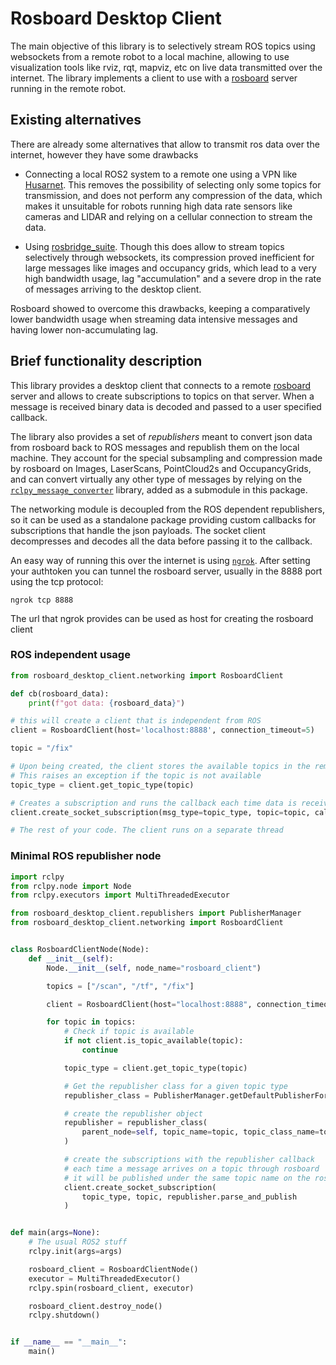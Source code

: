 # Rosboard Desktop Client

The main objective of this library is to selectively stream ROS topics using websockets from a remote robot to a local machine, allowing to use visualization tools like rviz, rqt, mapviz, etc on live data transmitted over the internet. The library implements a client to use with a [rosboard](https://github.com/kiwicampus/rosboard) server running in the remote robot.

## Existing alternatives
There are already some alternatives that allow to transmit ros data over the internet, however they have some drawbacks 

- Connecting a local ROS2 system to a remote one using a VPN like [Husarnet](https://husarnet.com/docs/tutorial-ros2). This removes the possibility of selecting only some topics for transmission, and does not perform any compression of the data, which makes it unsuitable for robots running high data rate sensors like cameras and LIDAR and relying on a cellular connection to stream the data.

- Using [rosbridge_suite](https://github.com/RobotWebTools/rosbridge_suite). Though this does allow to stream topics selectively through websockets, its compression proved inefficient for large messages like images and occupancy grids, which lead to a very high bandwidth usage, lag "accumulation" and a severe drop in the rate of messages arriving to the desktop client.

Rosboard showed to overcome this drawbacks, keeping a comparatively lower bandwidth usage when streaming data intensive messages and having lower non-accumulating lag.

## Brief functionality description
This library provides a desktop client that connects to a remote [rosboard](https://github.com/kiwicampus/rosboard) server and allows to create subscriptions to topics on that server. When a message is received binary data is decoded and passed to a user specified callback.

The library also provides a set of _republishers_ meant to convert json data from rosboard back to ROS messages and republish them on the local machine. They account for the special subsampling and compression made by rosboard on Images, LaserScans, PointCloud2s and OccupancyGrids, and can convert virtually any other type of messages by relying on the [`rclpy_message_converter`](rospy_message_converter/rclpy_message_converter/) library, added as a submodule in this package.

The networking module is decoupled from the ROS dependent republishers, so it can be used as a standalone package providing custom callbacks for subscriptions that handle the json payloads. The socket client decompresses and decodes all the data before passing it to the callback.

An easy way of running this over the internet is using [`ngrok`](https://ngrok.com/). After setting your authtoken you can tunnel the rosboard server, usually in the 8888 port using the tcp protocol: 
```
ngrok tcp 8888
```
The url that ngrok provides can be used as host for creating the rosboard client

### ROS independent usage
```.py
from rosboard_desktop_client.networking import RosboardClient

def cb(rosboard_data):
    print(f"got data: {rosboard_data}")

# this will create a client that is independent from ROS
client = RosboardClient(host='localhost:8888', connection_timeout=5)

topic = "/fix"

# Upon being created, the client stores the available topics in the remote server
# This raises an exception if the topic is not available
topic_type = client.get_topic_type(topic)

# Creates a subscription and runs the callback each time data is received
client.create_socket_subscription(msg_type=topic_type, topic=topic, callback=cb)

# The rest of your code. The client runs on a separate thread

```

### Minimal ROS republisher node
```.py
import rclpy
from rclpy.node import Node
from rclpy.executors import MultiThreadedExecutor

from rosboard_desktop_client.republishers import PublisherManager
from rosboard_desktop_client.networking import RosboardClient


class RosboardClientNode(Node):
    def __init__(self):
        Node.__init__(self, node_name="rosboard_client")

        topics = ["/scan", "/tf", "/fix"]

        client = RosboardClient(host="localhost:8888", connection_timeout=5)

        for topic in topics:
            # Check if topic is available
            if not client.is_topic_available(topic):
                continue

            topic_type = client.get_topic_type(topic)

            # Get the republisher class for a given topic type
            republisher_class = PublisherManager.getDefaultPublisherForType(topic_type)

            # create the republisher object
            republisher = republisher_class(
                parent_node=self, topic_name=topic, topic_class_name=topic_type
            )

            # create the subscriptions with the republisher callback
            # each time a message arrives on a topic through rosboard
            # it will be published under the same topic name on the ros local system
            client.create_socket_subscription(
                topic_type, topic, republisher.parse_and_publish
            )


def main(args=None):
    # The usual ROS2 stuff
    rclpy.init(args=args)

    rosboard_client = RosboardClientNode()
    executor = MultiThreadedExecutor()
    rclpy.spin(rosboard_client, executor)

    rosboard_client.destroy_node()
    rclpy.shutdown()


if __name__ == "__main__":
    main()
```


